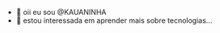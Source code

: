 - 👋 oii eu sou  @KAUANINHA
- 👀 estou interessada em aprender mais sobre tecnologias...

<!---
KAUANINHA/KAUANINHA is a ✨ special ✨ repository because its `README.md` (this file) appears on your GitHub profile.
You can click the Preview link to take a look at your changes.
--->
